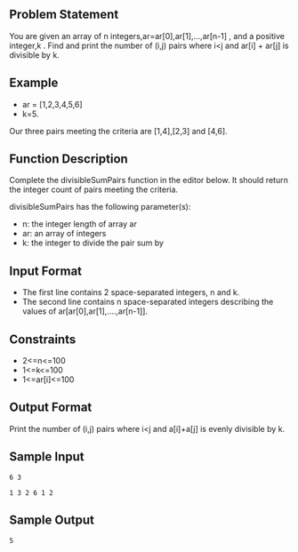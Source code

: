## Problem Statement
You are given an array of n integers,ar=ar[0],ar[1],…,ar[n-1] , and a positive integer,k . Find and print the number of (i,j) pairs where i<j and ar[i] + ar[j] is divisible by k.

## Example
- ar = [1,2,3,4,5,6]
- k=5.

Our three pairs meeting the criteria are [1,4],[2,3] and [4,6].

## Function Description

Complete the divisibleSumPairs function in the editor below. It should return the integer count of pairs meeting the criteria.

divisibleSumPairs has the following parameter(s):
- n: the integer length of array ar
- ar: an array of integers
- k: the integer to divide the pair sum by
## Input Format

- The first line contains 2 space-separated integers, n and k.
- The second line contains n space-separated integers describing the values of ar[ar[0],ar[1],….,ar[n-1]].

## Constraints

- 2<=n<=100
- 1<=k<=100
- 1<=ar[i]<=100
## Output Format

Print the number of (i,j) pairs where i<j and  a[i]+a[j]  is evenly divisible by k.

## Sample Input
```
6 3

1 3 2 6 1 2
```
## Sample Output
```
5
```